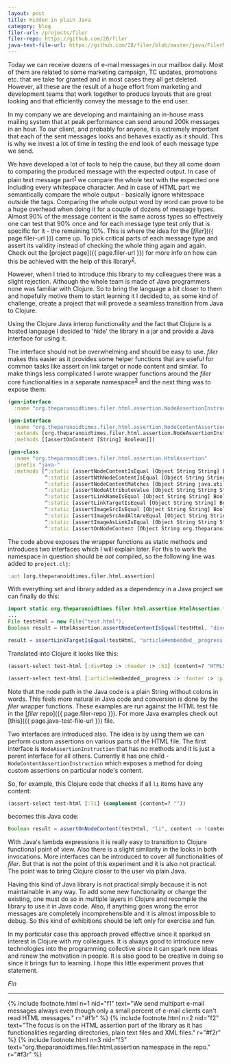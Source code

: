 ```yaml
---
layout: post
title: Hidden in plain Java
category: blog
filer-url: /projects/filer
filer-repo: https://github.com/28/filer
java-test-file-url: https://github.com/28/filer/blob/master/java/FilerMain.java
---
```


Today we can receive dozens of e-mail messages in our mailbox daily.
Most of them are related to some marketing campaign, TC updates, promotions etc.
that we take for granted and in most cases they all get deleted. However, all
these are the result of a huge effort from marketing and development teams that
work together to produce layouts that are great looking and that efficiently
convey the message to the end user.

In my company we are developing and maintaining an in-house mass mailing system
that at peak performance can send around 200k messages in an hour. To our client,
and probably for anyone, it is extremely important that each of the sent
messages looks and behaves exactly as it should. This is why we invest a lot of
time in testing the end look of each message type we send.

We have developed a lot of tools to help the cause, but they all come down to
comparing the produced message with the expected output. In case of plain text
message part<sup id="f1r">[1](#f1)</sup> we compare the whole text with the
expected one including every whitespace character. And in case of HTML part we
semantically compare the whole output - basically ignore whitespace outside the
tags. Comparing the whole output word by word can prove to be a huge overhead
when doing it for a couple of dozens of message types. Almost 90% of the message
content is the same across types so effectively one can test that 90% once and
for each message type test only that is specific for it - the remaining 10%.
This is where the idea for the [*filer*]({{ page.filer-url }}) came up. To pick
critical parts of each message type and assert its validity instead of checking
the whole thing again and again. Check out the [project page]({{ page.filer-url }})
for more info on how can this be achieved with the help of this
library<sup id="f2r">[2](#f2)</sup>.

However, when I tried to introduce this library to my colleagues there was a
slight rejection. Although the whole team is made of Java programmers none was
familiar with Clojure. So to bring the language a bit closer to them
and hopefully motive them to start learning it I decided to, as some kind of
challenge, create a project that will provede a seamless transition from Java to
Clojure.

Using the Clojure Java interop functionality and the fact that Clojure is a
hosted language I decided to 'hide' the library in a jar and provide a Java
interface for using it.

The interface should not be overwhelming and should be easy to use. *filer* makes
this easier as it provides some helper functions that are useful for common tasks
like assert on link target or node content and similar. To make things less
complicated I wrote wrapper functions around the *filer* core functionalities in
a separate namespace<sup id="f3r">[3](#f3)</sup> and the next thing was to expose
them:

``` clojure
(gen-interface
  :name "org.theparanoidtimes.filer.html.assertion.NodeAssertionInstruction")

(gen-interface
  :name "org.theparanoidtimes.filer.html.assertion.NodeContentAssertionInstruction"
  :extends [org.theparanoidtimes.filer.html.assertion.NodeAssertionInstruction]
  :methods [[assertOnContent [String] Boolean]])

(gen-class
  :name "org.theparanoidtimes.filer.html.assertion.HtmlAssertion"
  :prefix "java-"
  :methods [^:static [assertNodeContentIsEqual [Object String String] Boolean]
            ^:static [assertNthNodeContentIsEqual [Object String String Integer] Boolean]
            ^:static [assertNodeContentMatches [Object String java.util.regex.Pattern] Boolean]
            ^:static [assertNodeAttributeValue [Object String String String] Boolean]
            ^:static [assertLinkNameIsEqual [Object String String] Boolean]
            ^:static [assertLinkTargetIsEqual [Object String String] Boolean]
            ^:static [assertImageSrcIsEqual [Object String String] Boolean]
            ^:static [assertImageSrcAndAltAreEqual [Object String String String] Boolean]
            ^:static [assertImageAsLinkIsEqual [Object String String String] Boolean]
            ^:static [assertOnNodeContent [Object String org.theparanoidtimes.filer.html.assertion.NodeContentAssertionInstruction]
```

The code above exposes the wrapper functions as static methods and introduces
two interfaces which I will explain later. For this to work the namespace
in question should be *aot* compiled, so the following line was added to `project.clj`:
```clojure
:aot [org.theparanoidtimes.filer.html.assertion]
```

With everything set and library added as a dependency in a Java project we can
finally do this:

```java
import static org.theparanoidtimes.filer.html.assertion.HtmlAssertion.*;
...
File testHtml = new File("test.html");
Boolean result = HtmlAssertion.assertNodeContentIsEqual(testHtml, "div#top > header > h1", "HTML5 Test Page");

result = assertLinkTargetIsEqual(testHtml, "article#embedded__progress > footer > p > a", "#top");
```

Translated into Clojure it looks like this:
```clojure
(assert-select test-html [:div#top :> :header :> :h1] (content=? "HTML5 Test Page"))

(assert-select test-html [:article#embedded__progress :> :footer :> :p :> :a] (link-target=? "#top"))
```

Note that the node path in the Java code is a plain String without colons in words.
This feels more natural in Java code and conversion is done by the *filer* wrapper
functions. These examples are run against the HTML test file in the
[*filer* repo]({{ page.filer-repo }}). For more Java examples check out
[this]({{ page.java-test-file-url }}) file.

Two interfaces are introduced also. The idea is by using them we can perform custom
assertions on various parts of the HTML file. The first interface is
`NodeAssertionInstruction` that has no methods and it is just a parent interface
for all others. Currently it has one child - `NodeContentAssertionInstruction`
which exposes a method for doing custom assertions on particular node's content.

So, for example, this Clojure code that checks if all `li` items have any content:
```clojure
(assert-select test-html [:li] (complement (content=? ""))
```
becomes this Java code:
```java
Boolean result = assertOnNodeContent(testHtml, "li", content -> !content.equals(""));
```

With Java's lambda expressions it is really easy to transition to Clojure functional
point of view. Also there is a slight similarity in the looks in both invocations.
More interfaces can be introduced to cover all functionalities of *filer*.
But that is not the point of this experiment and it is also not practical. The
point was to bring Clojure closer to the user via plain Java.

Having this kind of Java library is not practical simply because it is not
maintainable in any way. To add some new functionality or change the
existing, one must do so in multiple layers in Clojure and recompile the library
to use it in Java code. Also, if anything goes wrong the error messages are
completely incomprehensible and it is almost impossible to debug. So this kind
of exhibitions should be left only for exercise and fun.

In my particular case this approach proved effective since it sparked an interest
in Clojure with my colleagues. It is always good to introduce new technologies
into the programming collective since it can spark new ideas and renew the motivation
in people. It is also good to be creative in doing so since it brings fun to
learning. I hope this little experiment proves that statement.

*Fin*

---
{% include footnote.html n=1 nid="f1" text="We send multipart e-mail messages always even
though only a small percent of e-mail clients can't read HTML messages." r="#f1r" %}
{% include footnote.html n=2 nid="f2" text="The focus is on the HTML assertion part
of the library as it has functionalities regarding directories, plain text files and
XML files." r="#f2r" %}
{% include footnote.html n=3 nid="f3" text="org.theparanoidtimes.filer.html.assertion
namespace in the repo." r="#f3r" %}
